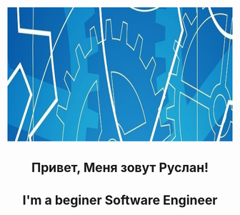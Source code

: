 <div align="center">
  <img height="300" width="600" src="https://github.com/Ruslanity/Ruslanity/blob/main/assets/Header.PNG"  />
</div>

<h1 align="center">Привет, Меня зовут Руслан!</h1>

<h1 align="center">I'm a beginer Software Engineer</h1>
